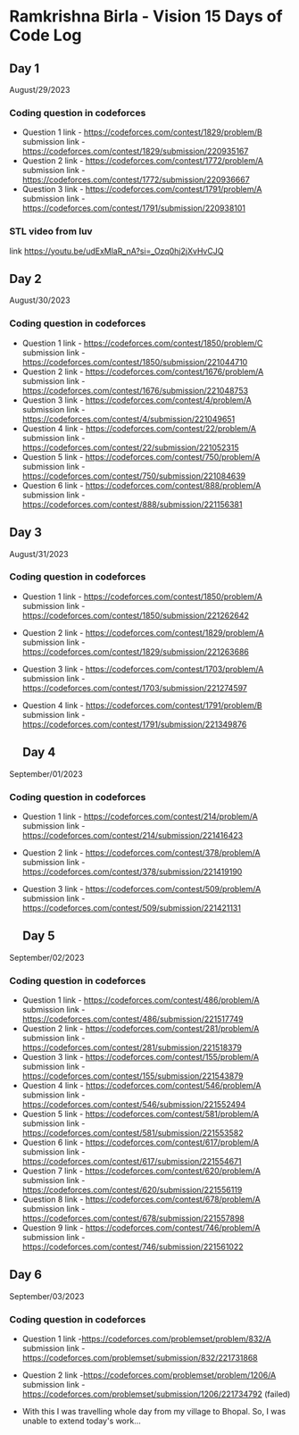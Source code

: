 # Ramkrishna Birla - Vision 15 Days of Code Log

## Day 1
August/29/2023
### Coding question in codeforces
- Question 1 link - https://codeforces.com/contest/1829/problem/B <br>
  submission link - https://codeforces.com/contest/1829/submission/220935167
- Question 2 link - https://codeforces.com/contest/1772/problem/A <br>
  submission link - https://codeforces.com/contest/1772/submission/220936667
- Question 3 link - https://codeforces.com/contest/1791/problem/A <br>
  submission link - https://codeforces.com/contest/1791/submission/220938101

### STL video from luv
link https://youtu.be/udExMlaR_nA?si=_Ozq0hj2jXvHvCJQ


## Day 2
August/30/2023
### Coding question in codeforces
- Question 1 link - https://codeforces.com/contest/1850/problem/C <br>
  submission link - https://codeforces.com/contest/1850/submission/221044710
- Question 2 link - https://codeforces.com/contest/1676/problem/A <br>
  submission link - https://codeforces.com/contest/1676/submission/221048753
- Question 3 link - https://codeforces.com/contest/4/problem/A <br>
  submission link - https://codeforces.com/contest/4/submission/221049651
- Question 4 link - https://codeforces.com/contest/22/problem/A <br>
  submission link - https://codeforces.com/contest/22/submission/221052315
- Question 5 link - https://codeforces.com/contest/750/problem/A <br>
  submission link - https://codeforces.com/contest/750/submission/221084639
- Question 6 link - https://codeforces.com/contest/888/problem/A <br>
  submission link - https://codeforces.com/contest/888/submission/221156381



## Day 3
August/31/2023
### Coding question in codeforces
- Question 1 link - https://codeforces.com/contest/1850/problem/A <br>
  submission link - https://codeforces.com/contest/1850/submission/221262642
- Question 2 link - https://codeforces.com/contest/1829/problem/A <br>
  submission link - https://codeforces.com/contest/1829/submission/221263686
- Question 3 link - https://codeforces.com/contest/1703/problem/A <br>
  submission link - https://codeforces.com/contest/1703/submission/221274597
- Question 4 link - https://codeforces.com/contest/1791/problem/B <br>
  submission link - https://codeforces.com/contest/1791/submission/221349876



  ## Day 4
September/01/2023
### Coding question in codeforces
- Question 1 link - https://codeforces.com/contest/214/problem/A <br>
  submission link - https://codeforces.com/contest/214/submission/221416423
- Question 2 link - https://codeforces.com/contest/378/problem/A <br>
  submission link - https://codeforces.com/contest/378/submission/221419190
- Question 3 link - https://codeforces.com/contest/509/problem/A <br>
  submission link - https://codeforces.com/contest/509/submission/221421131



  ## Day 5
September/02/2023
### Coding question in codeforces
- Question 1 link - https://codeforces.com/contest/486/problem/A <br>
  submission link - https://codeforces.com/contest/486/submission/221517749
- Question 2 link - https://codeforces.com/contest/281/problem/A <br>
  submission link - https://codeforces.com/contest/281/submission/221518379
- Question 3 link - https://codeforces.com/contest/155/problem/A  <br>
  submission link - https://codeforces.com/contest/155/submission/221543879
- Question 4 link - https://codeforces.com/contest/546/problem/A <br>
  submission link - https://codeforces.com/contest/546/submission/221552494
- Question 5 link - https://codeforces.com/contest/581/problem/A <br>
  submission link - https://codeforces.com/contest/581/submission/221553582
- Question 6 link - https://codeforces.com/contest/617/problem/A <br>
  submission link - https://codeforces.com/contest/617/submission/221554671
- Question 7 link - https://codeforces.com/contest/620/problem/A <br>
  submission link - https://codeforces.com/contest/620/submission/221556119
- Question 8 link - https://codeforces.com/contest/678/problem/A <br>
  submission link - https://codeforces.com/contest/678/submission/221557898
- Question 9 link - https://codeforces.com/contest/746/problem/A <br>
  submission link - https://codeforces.com/contest/746/submission/221561022



## Day 6
September/03/2023
### Coding question in codeforces
- Question 1 link -https://codeforces.com/problemset/problem/832/A <br>
  submission link - https://codeforces.com/problemset/submission/832/221731868
- Question 2 link -https://codeforces.com/problemset/problem/1206/A <br>
  submission link - https://codeforces.com/problemset/submission/1206/221734792 (failed)

- With this I was travelling whole day from my village to Bhopal. So, I was unable to extend today's work...
